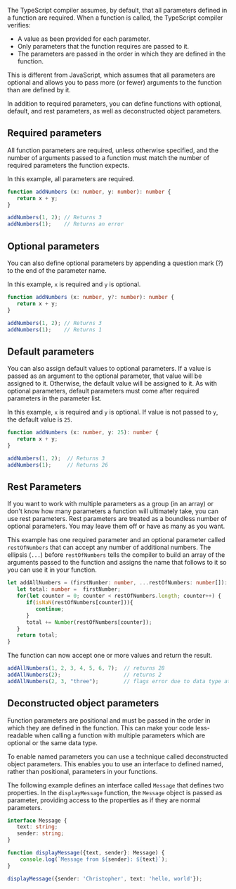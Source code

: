 The TypeScript compiler assumes, by default, that all parameters defined in a function are required. When a function is called, the TypeScript compiler verifies:

- A value as been provided for each parameter.
- Only parameters that the function requires are passed to it.
- The parameters are passed in the order in which they are defined in the function.

This is different from JavaScript, which assumes that all parameters are optional and allows you to pass more (or fewer) arguments to the function than are defined by it.

In addition to required parameters, you can define functions with optional, default, and rest parameters, as well as deconstructed object parameters.

## Required parameters

All function parameters are required, unless otherwise specified, and the number of arguments passed to a function must match the number of required parameters the function expects.

In this example, all parameters are required.

```typescript
function addNumbers (x: number, y: number): number {
   return x + y;
}

addNumbers(1, 2); // Returns 3
addNumbers(1);    // Returns an error
```

## Optional parameters

You can also define optional parameters by appending a question mark (?) to the end of the parameter name.

In this example, `x` is required and `y` is optional.

```typescript
function addNumbers (x: number, y?: number): number {
   return x + y;
}

addNumbers(1, 2); // Returns 3
addNumbers(1);    // Returns 1
```

## Default parameters

You can also assign default values to optional parameters. If a value is passed as an argument to the optional parameter, that value will be assigned to it. Otherwise, the default value will be assigned to it. As with optional parameters, default parameters must come after required parameters in the parameter list.

In this example, `x` is required and `y` is optional. If value is not passed to `y`, the default value is `25`.

```typescript
function addNumbers (x: number, y: 25): number {
   return x + y;
}

addNumbers(1, 2);  // Returns 3
addNumbers(1);     // Returns 26
```

## Rest Parameters

If you want to work with multiple parameters as a group (in an array) or don't know how many parameters a function will ultimately take, you can use rest parameters. Rest parameters are treated as a boundless number of optional parameters. You may leave them off or have as many as you want.

This example has one required parameter and an optional parameter called `restOfNumbers` that can accept any number of additional numbers. The ellipsis (`...`) before `restOfNumbers` tells the compiler to build an array of the arguments passed to the function and assigns the name that follows to it so you can use it in your function.

```typescript
let addAllNumbers = (firstNumber: number, ...restOfNumbers: number[]): number => {
   let total: number =  firstNumber;
   for(let counter = 0; counter < restOfNumbers.length; counter++) {
      if(isNaN(restOfNumbers[counter])){
         continue;
      }
      total += Number(restOfNumbers[counter]);
   }
   return total;
}
```

The function can now accept one or more values and return the result.

```typescript
addAllNumbers(1, 2, 3, 4, 5, 6, 7);  // returns 28
addAllNumbers(2);                    // returns 2
addAllNumbers(2, 3, "three");        // flags error due to data type at design time, returns 5
```

## Deconstructed object parameters

Function parameters are positional and must be passed in the order in which they are defined in the function. This can make your code less-readable when calling a function with multiple parameters which are optional or the same data type.

To enable named parameters you can use a technique called deconstructed object parameters. This enables you to use an interface to defined named, rather than positional, parameters in your functions.

The following example defines an interface called `Message` that defines two properties. In the `displayMessage` function, the `Message` object is passed as parameter, providing access to the properties as if they are normal parameters.

```typescript
interface Message {
   text: string;
   sender: string;
}

function displayMessage({text, sender}: Message) {
    console.log(`Message from ${sender}: ${text}`);
}

displayMessage({sender: 'Christopher', text: 'hello, world'});
```
